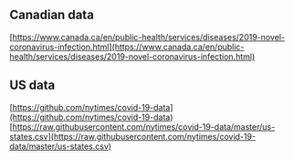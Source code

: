 ## Canadian data
[https://www.canada.ca/en/public-health/services/diseases/2019-novel-coronavirus-infection.html](https://www.canada.ca/en/public-health/services/diseases/2019-novel-coronavirus-infection.html)

## US data
[https://github.com/nytimes/covid-19-data](https://github.com/nytimes/covid-19-data)
[https://raw.githubusercontent.com/nytimes/covid-19-data/master/us-states.csv](https://raw.githubusercontent.com/nytimes/covid-19-data/master/us-states.csv)
